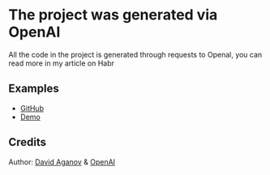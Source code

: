 # The project was generated via OpenAI

All the code in the project is generated through requests to Openal, you can read more in my article on Habr

## Examples

- [GitHub](https://github.com/davidaganov21/powered-by-openai)
- [Demo](https://aganov.dev/powered-by-openai)

## Credits

Author: [David Aganov](https://github.com/davidaganov21) & [OpenAI](https://chat.openai.com/)
